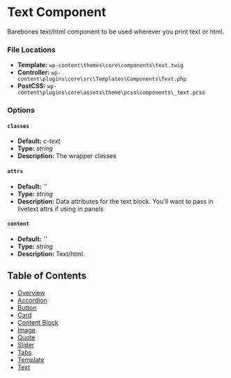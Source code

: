 # Text Component

Barebones text/html component to be used wherever you print text or html.

### File Locations

* **Template:** `wp-content\themes\core\components\text.twig`
* **Controller:** `wp-content\plugins\core\src\Templates\Components\Text.php`
* **PostCSS:** `wp-content\plugins\core\assets\theme\pcss\components\_text.pcss`

### Options

#### `classes` 
* **Default:** _c-text_ 
* **Type:** _string_ 
* **Description:** The wrapper classes

#### `attrs` 
* **Default:** _''_ 
* **Type:** _string_ 
* **Description:** Data attributes for the text block. You'll want to pass in livetext attrs if using in panels

#### `content` 
* **Default:** _''_ 
* **Type:** _string_ 
* **Description:** Text/html.

## Table of Contents

* [Overview](/docs/frontend/components/README.md)
* [Accordion](/docs/frontend/components/accordion.md)
* [Button](/docs/frontend/components/button.md)
* [Card](/docs/frontend/components/card.md)
* [Content Block](/docs/frontend/components/content_block.md)
* [Image](/docs/frontend/components/image.md)
* [Quote](/docs/frontend/components/quote.md)
* [Slider](/docs/frontend/components/slider.md)
* [Tabs](/docs/frontend/components/tabs.md)
* [Template](/docs/frontend/components/template.md)
* [Text](/docs/frontend/components/text.md)
